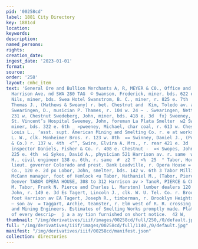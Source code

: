 ```yaml
---
pid: '00258cd'
label: 1881 City Directory
key: 1881cd
location: 
keywords: 
description: 
named_persons: 
rights: 
creation_date: 
ingest_date: '2023-01-01'
format: 
source: 
order: '258'
layout: cmhc_item
text: 'General Ore and Bullion Merchants A, R, MEYER & C0., Office and Works foot
  Harrison Ave. nd SWA 280 TAG  © Swanson, Frederick, miner, bds. 622 e. 5th Swanson,
  Nils, miner, bds. Swea Hotel Swanstrom, B. C., miner, r. 825 e. 7th | —t Sweany,
  Thomas J., (Mathews & Sweany) r. bet. Chestnut and  Kim, Toledo av. and Hazel  mG
  Swearingen, D., musician P. Thames, r. 104 w. 24 ~ . Swearingen, Nettie Mrs., r.
  231 w. Chestnut Swedeberg, John, miner, bds. 418 e. 3d  fx} Sweeney, Bernard, assistant
  St. Vincent’s Hospital Sweeney, John, foreman La Plata Smelter  w2 Sweeney, John,
  miner, bds. 322 e. 6th _ »pweeney, Michael, char coal, r. 613 w. Chestnut  s Sweeny,
  Louis L., ‘asst. supt. American Mining and Smelting Co. r. e at works  >° Sweitzer,
  L. W., clk. Monheimer Bros. r. 123 w. 8th  == Swinney, Daniel J., (Porter, Swinney
  & Co.) r. 137 w. 4th  <“”, Swire, Elvira A. Mrs., r. rear 421 e. 3d  Se Swire, John,
  inspector Daniels, Fisher & Co. r. 408 e. Chestnut -  =< Swopes, John, miner, bds.
  225 e. 4th  wi Sykes, David A., physician 521 Harrison av. r. same  wi Symons, Philip
  H., civil engineer 138 e. 6th, r. same  #  z2 T  <%  25  ° Tabor, Horace A. W.,
  lieut. governor Colorado and prest. Bank Leadville, r. Opera House = Tabor Hose
  Co., 120 e. 2d px Lobor, John, smelter, bds. 142 w. 6th 3 Tabor Milling Co., P.
  McCann manager, foot of Hemlock <u Tabor, Nathaniel M., (Tabor, Pierce & Co.) r.
  Denver TABOR OPERA HOUSE, 308 to 312 Harrison av > TanoR, PIERCE & CO., (Nathaniel
  M. Tabor, Frank N. Pierce and Charles L. Marston) lumber dealers 120 e. 5th Fragen,
  John, r. 149 e. 3d Es Tagert, Lincoln J., clk. W. U. Tel. Co. r. Brooklyn Heights,
  foot Harrison av EA Tagert, Joseph R., timberman, r. Brooklyn Heights foot Harri-
  — son av  = Taggart, Archie, teamster, r. Elm west of R. R. crossing  w Plans, Specifications
  and Mining Engineers. Estimates of Smelting Works promptly made. Plats, Maps, Draughting
  of every descrip-  j a a ay tion furnished on short notice.  42 W,    '
thumbnail: "/img/derivatives/iiif/images/00258cd/full/250,/0/default.jpg"
full: "/img/derivatives/iiif/images/00258cd/full/1140,/0/default.jpg"
manifest: "/img/derivatives/iiif/00258cd/manifest.json"
collection: directories
---
```

